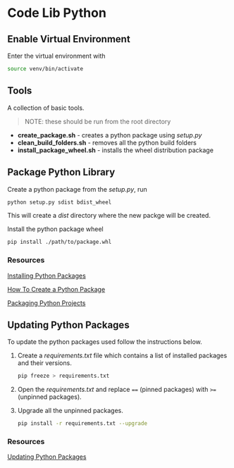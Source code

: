 # Code Lib Python

## Enable Virtual Environment

Enter the virtual environment with

``` bash
source venv/bin/activate
```

## Tools

A collection of basic tools.

>NOTE: these should be run from the root directory

* **create_package.sh** - creates a python package using *setup.py*
* **clean_build_folders.sh** - removes all the python build folders
* **install_package_wheel.sh** - installs the wheel distribution package

## Package Python Library

Create a python package from the *setup.py*, run

``` bash
python setup.py sdist bdist_wheel
```

This will create a *dist* directory where the new packge will be created.

Install the python package wheel

``` bash
pip install ./path/to/package.whl
```

### Resources

[Installing Python Packages](https://packaging.python.org/en/latest/tutorials/installing-packages/)

[How To Create a Python Package](https://www.freecodecamp.org/news/build-your-first-python-package/)

[Packaging Python Projects](https://packaging.python.org/en/latest/tutorials/packaging-projects/)

## Updating Python Packages

To update the python packages used follow the instructions below.

1. Create a *requirements.txt* file which contains a list of installed packages and their versions.

    ``` bash
    pip freeze > requirements.txt
    ```

2. Open the *requirements.txt* and replace `==` (pinned packages) with `>=` (unpinned packages).

3. Upgrade all the unpinned packages.

    ``` bash
    pip install -r requirements.txt --upgrade
    ```

### Resources

[Updating Python Packages](https://www.activestate.com/resources/quick-reads/how-to-update-all-python-packages/)
